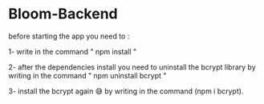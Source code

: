 # Bloom-Backend

before starting the app you need to :

1- write in the command " npm install " 

2- after the dependencies install you need to uninstall the bcrypt library by writing in the command " npm uninstall bcrypt "

3- install the bcrypt again 😅 by writing in the command (npm i bcrypt). 

